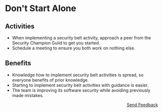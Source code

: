 # Don't Start Alone

## Activities

- When implementing a security belt activity, approach a peer from the Security Champion Guild to get you started.
- Schedule a meeting to ensure you both work on nothing else.

## Benefits

- Knowledge how to implement security belt activities is spread, so everyone benefits of prior knowledge.
- Starting to implement security belt activities with guidance is easier.
- The team is improving its software security while avoiding previously made mistakes.

<p align="right"><a href="https://www.surveymonkey.de/r/MNWNVRB">Send Feedback</a></p>
